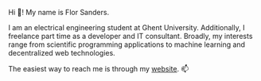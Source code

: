 Hi 👋! My name is Flor Sanders.

I am an electrical engineering student at Ghent University. 
Additionally, I freelance part time as a developer and IT consultant.
Broadly, my interests range from scientific programming applications to machine learning and decentralized web technologies.

The easiest way to reach me is through my [website](https://www.florsanders.be/). 📫

<!---
FlorSanders/FlorSanders is a ✨ special ✨ repository because its `README.md` (this file) appears on your GitHub profile.
You can click the Preview link to take a look at your changes.
--->
